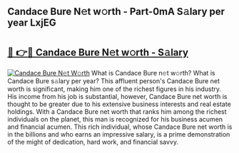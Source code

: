 ## Candace Bure N𝚎t w𝚘rth - Part-0mA S𝚊lary per year LxjEG

# <h2><a href="http://gc3fmt.nevu.top/?p=Candace+Bure">🔗 👉🔴 Candace Bure N𝚎t w𝚘rth - S𝚊lary</a></h2>

[![Candace Bure N𝚎t W𝚘rth](https://i.imgur.com/Oavwk0R.jpeg)](http://gc3fmt.nevu.top/?p=Candace+Bure)
What is Candace Bure n𝚎t w𝚘rth? What is Candace Bure s𝚊lary per year?
This affluent person's Candace Bure net worth is significant, making him one of the richest figures in his industry. His income from his job is substantial, however, Candace Bure net worth is thought to be greater due to his extensive business interests and real estate holdings. With a Candace Bure net worth that ranks him among the richest individuals on the planet, this man is recognized for his business acumen and financial acumen. This rich individual, whose Candace Bure net worth is in the billions and who earns an impressive salary, is a prime demonstration of the might of dedication, hard work, and financial savvy.

